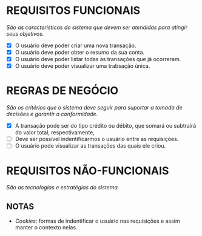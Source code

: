 # REQUISITOS FUNCIONAIS
*São as características do sistema que devem ser atendidas para atingir seus objetivos.*

- [x] O usuário deve poder criar uma nova transação.
- [x] O usuário deve poder obter o resumo da sua conta.
- [x] O usuário deve poder listar todas as transações que já ocorreram.
- [x] O usuário deve poder visualizar uma trabsação única.

# REGRAS DE NEGÓCIO
*São os critérios que o sistema deve seguir para suportar a tomada de decisões e garantir a conformidade.*

- [x] A transação pode ser do tipo crédito ou débito, que somará ou subtrairá do valor total, respectivamente,
- [ ] Deve ser possível indentificarmos o usuário entre as requisições.
- [ ] O usuário pode visualizar as transações das quais ele criou.

# REQUISITOS NÃO-FUNCIONAIS
*São as tecnologias e estratégias do sistema.*

## NOTAS
- *Cookies*: formas de indentificar o usuário nas requisições e assim manter o contexto nelas.